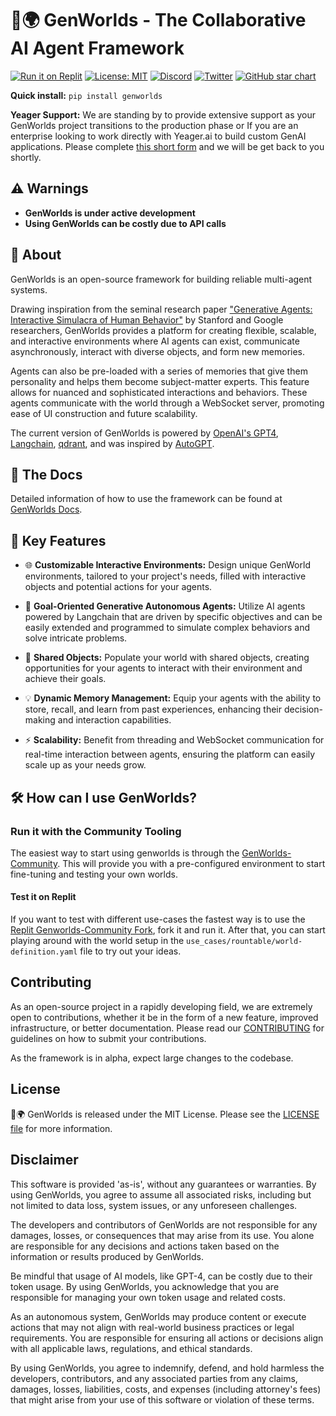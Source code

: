 # 🧬🌍 GenWorlds - The Collaborative AI Agent Framework

[![Run it on Replit](https://img.shields.io/badge/Replit-Run-0b1324?logo=Replit)](https://replit.com/@yeagerai/GenWorlds) [![License: MIT](https://img.shields.io/badge/License-MIT-green.svg)](https://opensource.org/license/mit/) [![Discord](https://dcbadge.vercel.app/api/server/VpfmXEMN66?compact=true&style=flat)](https://discord.gg/VpfmXEMN66) [![Twitter](https://img.shields.io/twitter/url/https/twitter.com/yeagerai.svg?style=social&label=Follow%20%40YeagerAI)](https://twitter.com/yeagerai) [![GitHub star chart](https://img.shields.io/github/stars/yeagerai/genworlds?style=social)](https://star-history.com/#yeagerai/genworlds)

**Quick install:** `pip install genworlds`

**Yeager Support:** We are standing by to provide extensive support as your GenWorlds project transitions to the production phase or If you are an enterprise looking to work directly with Yeager.ai to build custom GenAI applications. Please complete [this short form](https://share.hsforms.com/1EO76EZ_CTDGCiqRYtdpkJwc4zk8) and we will be get back to you shortly.

## ⚠️ Warnings

- **GenWorlds is under active development**
- **Using GenWorlds can be costly due to API calls**

## 👀 About

GenWorlds is an open-source framework for building reliable multi-agent systems.

Drawing inspiration from the seminal research paper ["Generative Agents: Interactive Simulacra of Human Behavior"](https://arxiv.org/abs/2304.03442) by Stanford and Google researchers, GenWorlds provides a platform for creating flexible, scalable, and interactive environments where AI agents can exist, communicate asynchronously, interact with diverse objects, and form new memories.

Agents can also be pre-loaded with a series of memories that give them personality and helps them become subject-matter experts. This feature allows for nuanced and sophisticated interactions and behaviors. These agents communicate with the world through a WebSocket server, promoting ease of UI construction and future scalability.

The current version of GenWorlds is powered by [OpenAI's GPT4](https://openai.com/product/gpt-4), [Langchain](https://python.langchain.com/en/latest/index.html), [qdrant](https://cloud.qdrant.io?ref=yeagerai), and was inspired by [AutoGPT](https://github.com/Significant-Gravitas/Auto-GPT).

## 📖 The Docs

Detailed information of how to use the framework can be found at [GenWorlds Docs](https://genworlds.com/docs/getting-started).

## 🚀 Key Features

- 🌐 **Customizable Interactive Environments:** Design unique GenWorld environments, tailored to your project's needs, filled with interactive objects and potential actions for your agents.

- 🎯 **Goal-Oriented Generative Autonomous Agents:** Utilize AI agents powered by Langchain that are driven by specific objectives and can be easily extended and programmed to simulate complex behaviors and solve intricate problems.

- 🧩 **Shared Objects:** Populate your world with shared objects, creating opportunities for your agents to interact with their environment and achieve their goals.

- 💡 **Dynamic Memory Management:** Equip your agents with the ability to store, recall, and learn from past experiences, enhancing their decision-making and interaction capabilities.

- ⚡ **Scalability:** Benefit from threading and WebSocket communication for real-time interaction between agents, ensuring the platform can easily scale up as your needs grow.

## 🛠️ How can I use GenWorlds?

### Run it with the Community Tooling

The easiest way to start using genworlds is through the  [GenWorlds-Community](https://github.com/yeagerai/genworlds-community). This will provide you with a pre-configured environment to start fine-tuning and testing your own worlds.

#### Test it on Replit

If you want to test with different use-cases the fastest way is to use the [Replit Genworlds-Community Fork](https://replit.com/@yeagerai/genworlds-community), fork it and run it. After that, you can start playing around with the world setup in the `use_cases/rountable/world-definition.yaml` file to try out your ideas.

## Contributing

As an open-source project in a rapidly developing field, we are extremely open to contributions, whether it be in the form of a new feature, improved infrastructure, or better documentation. Please read our [CONTRIBUTING](https://github.com/yeagerai/genworlds/blob/main/CONTRIBUTING.md) for guidelines on how to submit your contributions.

As the framework is in alpha, expect large changes to the codebase.

## License

🧬🌍 GenWorlds is released under the MIT License. Please see the [LICENSE file](https://github.com/yeagerai/genworlds/blob/main/LICENSE) for more information.

## Disclaimer

This software is provided 'as-is', without any guarantees or warranties. By using GenWorlds, you agree to assume all associated risks, including but not limited to data loss, system issues, or any unforeseen challenges.

The developers and contributors of GenWorlds are not responsible for any damages, losses, or consequences that may arise from its use. You alone are responsible for any decisions and actions taken based on the information or results produced by GenWorlds.

Be mindful that usage of AI models, like GPT-4, can be costly due to their token usage. By using GenWorlds, you acknowledge that you are responsible for managing your own token usage and related costs.

As an autonomous system, GenWorlds may produce content or execute actions that may not align with real-world business practices or legal requirements. You are responsible for ensuring all actions or decisions align with all applicable laws, regulations, and ethical standards.

By using GenWorlds, you agree to indemnify, defend, and hold harmless the developers, contributors, and any associated parties from any claims, damages, losses, liabilities, costs, and expenses (including attorney's fees) that might arise from your use of this software or violation of these terms.
